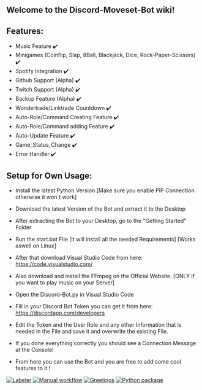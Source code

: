 ## Welcome to the Discord-Moveset-Bot wiki!

## Features:

- Music Feature ✔️
- Minigames (Coinflip, Slap, 8Ball, Blackjack, Dice, Rock-Paper-Scissors) ✔️
- Spotify Integration ✔️
- Github Support (Alpha) ✔️
- Twitch Support (Alpha) ✔️
- Backup Feature (Alpha) ✔️
- Wondertrade/Linktrade Countdown ✔️
- Auto-Role/Command Creating Feature ✔️
- Auto-Role/Command adding Feature ✔️
- Auto-Update Feature ✔️
- Game_Status_Change ✔️
- Error Handler ✔️


## Setup for Own Usage:

- Install the latest Python Version [Make sure you enable PIP Connection otherwise it won´t work]

- Download the latest Version of the Bot and extract it to the Desktop

- After extracting the Bot to your Desktop, go to the "Getting Started" Folder

- Run the start.bat File [It will install all the needed Requirements] [Works aswell on Linux]

- After that download Visual Studio Code from here: https://code.visualstudio.com/

- Also download and install the FFmpeg on the Official Website. [ONLY if you want to play music on your Server]

- Open the Discord-Bot.py in Visual Studio Code

- Fill in your Discord Bot Token you can get it from here: https://discordapp.com/developers

- Edit the Token and the User Role and any other Information that is needed in the File and save it and overwrite the existing File.

- If you done everything correctly you should see a Connection Message at the Console!

- From here you can use the Bot and you are free to add some cool features to it !







[![Labeler](https://github.com/Shinyhunter2109/Discord-Moveset-Bot/actions/workflows/label.yml/badge.svg?branch=master&event=label)](https://github.com/Shinyhunter2109/Discord-Moveset-Bot/actions/workflows/label.yml)  [![Manual workflow](https://github.com/Shinyhunter2109/Discord-Moveset-Bot/actions/workflows/manual.yml/badge.svg?branch=master)](https://github.com/Shinyhunter2109/Discord-Moveset-Bot/actions/workflows/manual.yml)  [![Greetings](https://github.com/Shinyhunter2109/Discord-Moveset-Bot/actions/workflows/greetings.yml/badge.svg?branch=master)](https://github.com/Shinyhunter2109/Discord-Moveset-Bot/actions/workflows/greetings.yml)  [![Python package](https://github.com/Shinyhunter2109/Discord-Moveset-Bot/actions/workflows/python-package.yml/badge.svg?branch=master)](https://github.com/Shinyhunter2109/Discord-Moveset-Bot/actions/workflows/python-package.yml)

